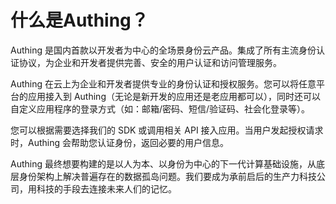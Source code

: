 # 什么是Authing？

Authing 是国内首款以开发者为中心的全场景身份云产品。集成了所有主流身份认证协议，为企业和开发者提供完善、安全的用户认证和访问管理服务。 

Authing 在云上为企业和开发者提供专业的身份认证和授权服务。您可以将任意平台的应用接入到 Authing（无论是新开发的应用还是老应用都可以），同时还可以自定义应用程序的登录方式（如：邮箱/密码、短信/验证码、社会化登录等）。

您可以根据需要选择我们的 SDK 或调用相关 API 接入应用。当用户发起授权请求时，Authing 会帮助您认证身份，返回必要的用户信息。

Authing 最终想要构建的是以人为本、以身份为中心的下一代计算基础设施，从底层身份架构上解决普遍存在的数据孤岛问题。我们要成为承前启后的生产力科技公司，用科技的手段去连接未来人们的记忆。